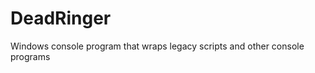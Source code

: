 DeadRinger
==========

Windows console program that wraps legacy scripts and other console programs
